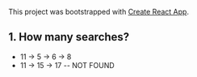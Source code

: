 This project was bootstrapped with [Create React App](https://github.com/facebook/create-react-app).

## 1. How many searches?

- 11 -> 5 -> 6 -> 8
- 11 -> 15 -> 17 -- NOT FOUND
